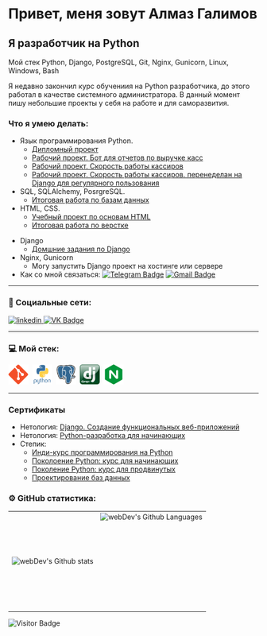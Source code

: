 Привет, меня зовут Алмаз Галимов
==============================

Я разработчик на Python
---------------------

Мой стек Python, Django, PostgreSQL, Git, Nginx, Gunicorn, Linux, Windows, Bash

Я недавно закончил курс обучениия на Python разработчика, до этого работал в качестве системного администратора.
В данный момент пишу небольшие проекты у себя на работе и для саморазвития. 

### Что я умею делать:

- Язык программирования Python.
  + [Дипломный проект](https://github.com/SoulStalker/DM_VKinder)
  + [Рабочий проект. Бот для отчетов по выручке касс](https://github.com/SoulStalker/set_mate)
  + [Рабочий проект. Скорость работы кассиров](https://github.com/SoulStalker/RetailSpeedCheck)
  + [Рабочий проект. Скорость работы кассиров. перенеделан на Django для регулярного пользования](https://github.com/SoulStalker/WebSetSpeed)
- SQL, SQLAlchemy, PosrgreSQL.
  + [Итоговая работа по базам данных](https://github.com/SoulStalker/nl_sqla_hw)
- HTML, CSS.
  + [Учебный проект по основам HTML](https://github.com/SoulStalker/Houston)
  + [Итоговая работа по верстке](https://github.com/SoulStalker/noemi_blog)
+ Django
  - [Домшние задания по Django](https://github.com/SoulStalker/dj_homework/tree/video)
+ Nginx, Gunicorn
   - Могу запустить Django проект на хостинге или сервере
+ Как со мной связаться: [![Telegram Badge](https://img.shields.io/badge/-SoulStalk3r-blue?style=flat&logo=Telegram&logoColor=white)](https://t.me/SoulStalk3r) [![Gmail Badge](https://img.shields.io/badge/-Gmail-red?style=flat&logo=Gmail&logoColor=white)](mailto:almazpython@gmail.com)

---
### 🤝 Социальные сети:

  <div id="badges">
    <a href="https://www.linkedin.com/in/almaz-galimov-2b8abb223/" target="_blank">
      <img src="https://cdn-icons-png.flaticon.com/512/2504/2504799.png" width="40" height="40" alt="linkedin" />
    </a>
    <a href="https://vk.com/soulsta1ker" target="_blank">
      <img src="https://cdn-icons-png.flaticon.com/512/145/145813.png" width="40" height="40" alt="VK Badge"/>
    </a>
  </div>
  
---

### 💻 Мой стек:

<div>
  <img src="https://github.com/devicons/devicon/blob/master/icons/git/git-original.svg" title="git" alt="git" width="40" height="40"/>&nbsp
  <img src="https://github.com/devicons/devicon/blob/master/icons/python/python-original-wordmark.svg" title="python" alt="python" width="40" height="40"/>&nbsp
  <img src="https://github.com/devicons/devicon/blob/master/icons/postgresql/postgresql-original.svg" title="postgresql" alt="postgresql" width="40" height="40"/>&nbsp
  <img src="https://github.com/SoulStalker/SoulStalker/blob/394615a20842390b02dbc63047bfd434bbdb2958/Daco_2081416.png" title="django" alt="django" width="40" height="40"/>&nbsp
  <img src="https://github.com/SoulStalker/SoulStalker/blob/main/nginx.svg" title="nginx" alt="nginx" width="40" height="40"/>&nbsp
</div>

---
### Сертификаты
- Нетология: [Django. Создание функциональных веб-приложений](https://github.com/SoulStalker/SoulStalker/blob/main/nl_django.pdf)
- Нетология: [Python-разработка для начинающих](https://github.com/SoulStalker/SoulStalker/blob/15580a3fae59d822430146dc5c282c0ef5176093/nl_python.pdf)
- Степик: 
  + [Инди-курс программирования на Python](https://github.com/SoulStalker/SoulStalker/blob/b42e00c5d999a7a666f70f4e27b551d229768a4d/py_indie.pdf)
  + [Поколоение Python: курс для начинающих](https://github.com/SoulStalker/SoulStalker/blob/b42e00c5d999a7a666f70f4e27b551d229768a4d/pygen_0.pdf)
  + [Поколение Python: курс для продвинутых](https://github.com/SoulStalker/SoulStalker/blob/b42e00c5d999a7a666f70f4e27b551d229768a4d/pygen_1.pdf)
  + [Проектирование баз данных](https://github.com/SoulStalker/SoulStalker/blob/b42e00c5d999a7a666f70f4e27b551d229768a4d/sql_project.pdf)

### ⚙️ GitHub статистика:

<table>
  <tr>
    <td>
      <img align="left" src="http://github-readme-streak-stats.herokuapp.com?user=SoulStalker&theme=dark&background=000000" alt="webDev's Github stats" />
    </td>
    <td>
      <img height="195px" align="right" alt="webDev's Github Languages" src="https://github-readme-stats-sigma-five.vercel.app/api/top-langs/?username=SoulStalker&layout=compact&theme=vision-friendly-dark" />
    </td>
  </tr>
</table>

![Visitor Badge](https://visitor-badge.laobi.icu/badge?page_id=SoulStalker)
